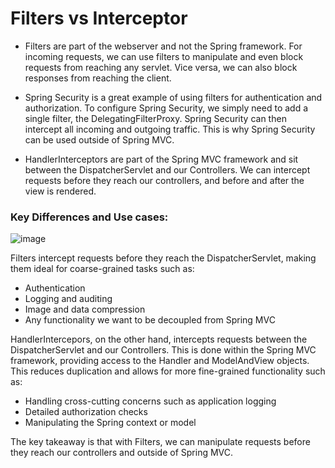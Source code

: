 # Filters vs Interceptor

- Filters are part of the webserver and not the Spring framework. For incoming requests, we can use filters to
  manipulate and even block requests from reaching any servlet. Vice versa, we can also block responses from reaching
  the client.

- Spring Security is a great example of using filters for authentication and authorization. To configure Spring
  Security, we simply need to add a single filter, the DelegatingFilterProxy. Spring Security can then intercept all
  incoming and outgoing traffic. This is why Spring Security can be used outside of Spring MVC.

- HandlerInterceptors are part of the Spring MVC framework and sit between the DispatcherServlet and our Controllers. We
  can intercept requests before they reach our controllers, and before and after the view is rendered.

### Key Differences and Use cases:

![image](https://www.baeldung.com/wp-content/uploads/2021/05/filters_vs_interceptors.jpg)

Filters intercept requests before they reach the DispatcherServlet, making them ideal for coarse-grained tasks such as:

- Authentication
- Logging and auditing
- Image and data compression
- Any functionality we want to be decoupled from Spring MVC

HandlerIntercepors, on the other hand, intercepts requests between the DispatcherServlet and our Controllers. This is
done within the Spring MVC framework, providing access to the Handler and ModelAndView objects. This reduces duplication
and allows for more fine-grained functionality such as:

- Handling cross-cutting concerns such as application logging
- Detailed authorization checks
- Manipulating the Spring context or model

The key takeaway is that with Filters, we can manipulate requests before they reach our controllers and outside of
Spring MVC. 
